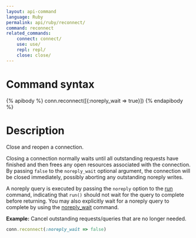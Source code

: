 ```yaml
---
layout: api-command
language: Ruby
permalink: api/ruby/reconnect/
command: reconnect
related_commands:
    connect: connect/
    use: use/
    repl: repl/
    close: close/
---
```


# Command syntax #

{% apibody %}
conn.reconnect([{:noreply_wait => true}])
{% endapibody %}

# Description #

Close and reopen a connection.

Closing a connection normally waits until all outstanding requests have finished and then frees any open resources associated with the connection. By passing `false` to the `noreply_wait` optional argument, the connection will be closed immediately, possibly aborting any outstanding noreply writes.

A noreply query is executed by passing the `noreply` option to the [run](/api/ruby/run/) command, indicating that `run()` should not wait for the query to complete before returning. You may also explicitly wait for a noreply query to complete by using the [noreply_wait](/api/ruby/noreply_wait) command.

__Example:__ Cancel outstanding requests/queries that are no longer needed.

```rb
conn.reconnect(:noreply_wait => false)
```

